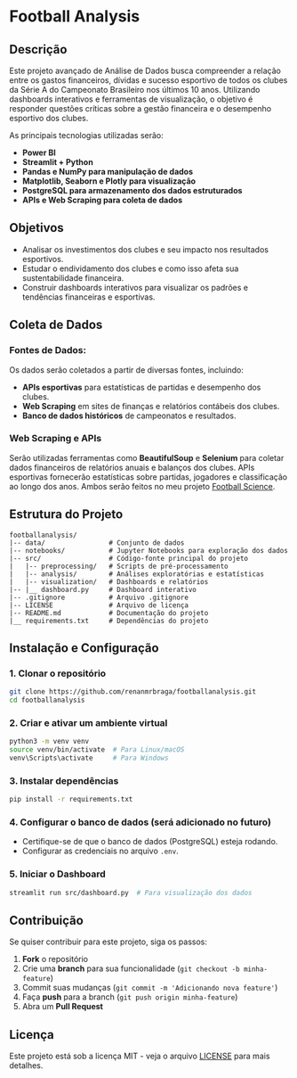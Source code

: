 # Football Analysis

## Descrição

Este projeto avançado de Análise de Dados busca compreender a relação entre os gastos financeiros, dívidas e sucesso esportivo de todos os clubes da Série A do Campeonato Brasileiro nos últimos 10 anos. Utilizando dashboards interativos e ferramentas de visualização, o objetivo é responder questões críticas sobre a gestão financeira e o desempenho esportivo dos clubes.

As principais tecnologias utilizadas serão:
- **Power BI**
- **Streamlit + Python**
- **Pandas e NumPy para manipulação de dados**
- **Matplotlib, Seaborn e Plotly para visualização**
- **PostgreSQL para armazenamento dos dados estruturados**
- **APIs e Web Scraping para coleta de dados**

## Objetivos
- Analisar os investimentos dos clubes e seu impacto nos resultados esportivos.
- Estudar o endividamento dos clubes e como isso afeta sua sustentabilidade financeira.
- Construir dashboards interativos para visualizar os padrões e tendências financeiras e esportivas.

## Coleta de Dados

### Fontes de Dados:
Os dados serão coletados a partir de diversas fontes, incluindo:
- **APIs esportivas** para estatísticas de partidas e desempenho dos clubes.
- **Web Scraping** em sites de finanças e relatórios contábeis dos clubes.
- **Banco de dados históricos** de campeonatos e resultados.

### Web Scraping e APIs
Serão utilizadas ferramentas como **BeautifulSoup** e **Selenium** para coletar dados financeiros de relatórios anuais e balanços dos clubes. APIs esportivas fornecerão estatísticas sobre partidas, jogadores e classificação ao longo dos anos. Ambos serão feitos no meu projeto [Football Science](https://github.com/renanmrbraga/footballscience).

## Estrutura do Projeto
```
footballanalysis/
|-- data/                # Conjunto de dados
|-- notebooks/           # Jupyter Notebooks para exploração dos dados
|-- src/                 # Código-fonte principal do projeto
|   |-- preprocessing/   # Scripts de pré-processamento
|   |-- analysis/        # Análises exploratórias e estatísticas
|   |-- visualization/   # Dashboards e relatórios
|-- |__ dashboard.py     # Dashboard interativo
|-- .gitignore           # Arquivo .gitignore
|-- LICENSE              # Arquivo de licença
|-- README.md            # Documentação do projeto
|__ requirements.txt     # Dependências do projeto
```

## Instalação e Configuração

### 1. Clonar o repositório
```bash
git clone https://github.com/renanmrbraga/footballanalysis.git
cd footballanalysis
```

### 2. Criar e ativar um ambiente virtual
```bash
python3 -m venv venv
source venv/bin/activate  # Para Linux/macOS
venv\Scripts\activate     # Para Windows
```

### 3. Instalar dependências
```bash
pip install -r requirements.txt
```

### 4. Configurar o banco de dados (será adicionado no futuro)
- Certifique-se de que o banco de dados (PostgreSQL) esteja rodando.
- Configurar as credenciais no arquivo `.env`.

### 5. Iniciar o Dashboard
```bash
streamlit run src/dashboard.py  # Para visualização dos dados
```

## Contribuição
Se quiser contribuir para este projeto, siga os passos:
1. **Fork** o repositório
2. Crie uma **branch** para sua funcionalidade (`git checkout -b minha-feature`)
3. Commit suas mudanças (`git commit -m 'Adicionando nova feature'`)
4. Faça **push** para a branch (`git push origin minha-feature`)
5. Abra um **Pull Request**

## Licença
Este projeto está sob a licença MIT - veja o arquivo [LICENSE](LICENSE) para mais detalhes.
